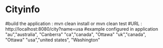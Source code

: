 # Cityinfo
#build the application : mvn clean install or mvn clean test
#URL   : http://localhost:8080/city?name=usa
#example configured in application 
 "au","australia", "Canberra"
"ca","canada", "Ottawa"
"uk","canada", "Ottawa"
"usa","united states", "Washington"
